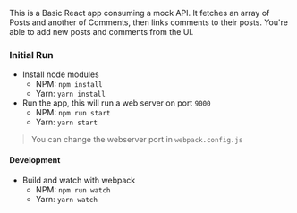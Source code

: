 This is a Basic React app consuming a mock API. It fetches an array of Posts and another of Comments, then links comments to their posts. You're able to add new posts and comments from the UI.

### Initial Run
- Install node modules
  - NPM: `npm install`
  - Yarn: `yarn install`
- Run the app, this will run a web server on port `9000`
  - NPM: `npm run start`
  - Yarn: `yarn start` 

> You can change the webserver port in `webpack.config.js` 

#### Development
- Build and watch with webpack
  -  NPM: `npm run watch`
  - Yarn: `yarn watch`